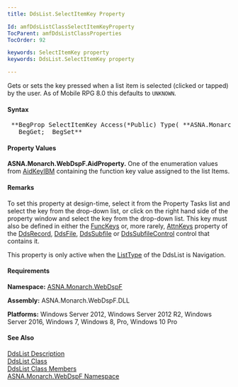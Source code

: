 ```yaml
---
title: DdsList.SelectItemKey Property

Id: amfDdsListClassSelectItemKeyProperty
TocParent: amfDdsListClassProperties
TocOrder: 92

keywords: SelectItemKey property
keywords: DdsList.SelectItemKey property

---
```


Gets or sets the key pressed when a list item is selected (clicked or tapped) by the user. As of Mobile RPG 8.0 this defaults to <code>UNKNOWN</code>.

#### Syntax
<pre class="prettyprint"> **BegProp SelectItemKey Access(*Public) Type( **ASNA.Monarch.WebDspF.AidProperty** )
   BegGet;  BegSet** </pre>

#### Property Values
**ASNA.Monarch.WebDspF.AidProperty.** One of the enumeration values from [ AidKeyIBM](amfAidKeyIBMEnumeration.html) containing the function key value assigned to the list Items.

#### Remarks
To set this property at design-time, select it from the Property Tasks list and select the key from the drop-down list, or click on the right hand side of the property window and select the key from the drop-down list. This key must also be defined in either the [FuncKeys](amfDdsRecordClassFuncKeysProperty.html) or, more rarely, [AttnKeys](amfDdsRecordClassAttnKeysProperty.html) property of the [DdsRecord](amfDdsRecordClass.html), [DdsFile](amfDdsFileClass.html), [DdsSubfile](amfDdsSubfileClass.html) or [DdsSubfileControl](amfDdsSubfileClass.html) control that contains it.

This property is only active when the [ListType](amfDdsListClassListTypeProperty.html) of the DdsList is Navigation.

#### Requirements
**Namespace:** [ASNA.Monarch.WebDspF](amfWebDspFNamespace.html)

**Assembly:** ASNA.Monarch.WebDspF.DLL

**Platforms:** Windows Server 2012, Windows Server 2012 R2, Windows Server 2016, Windows 7, Windows 8, Pro, Windows 10 Pro

#### See Also
[DdsList Description](amfUnderstandingLists.html)<br /> [ DdsList Class](amfDdsListClass.html) <br /> [ DdsList Class Members](amfDdsListClassMembers.html) <br /> [ ASNA.Monarch.WebDspF Namespace](amfWebDspFNamespace.html) 
